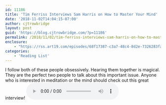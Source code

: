 ```yaml
---
id: 11186
title: 'Tim Ferriss Interviews Sam Harris on How to Master Your Mind'
date: '2018-11-02T14:04:15-07:00'
author: cjtrowbridge
layout: post
guid: 'https://blog.cjtrowbridge.com/?p=11186'
permalink: /2018/11/02/tim-ferriss-interviews-sam-harris-on-how-to-master-your-mind/
enclosure:
    - "https://rss.art19.com/episodes/68f17387-c3a7-48c4-8d2e-7326283fa300.mp3\n0\naudio/mpeg\n"
categories:
    - 'Reading List'
---
```


I follow both of these people obsessively. Hearing them together is magical. They are the perfect two people to talk about this important issue. Anyone who is interested in meditation or the mind should check out this great interview! <audio controls="controls" preload=""><source src="https://rss.art19.com/episodes/68f17387-c3a7-48c4-8d2e-7326283fa300.mp3"></source></audio>